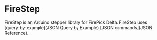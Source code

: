 # FireStep

FireStep is an Arduino stepper library for FirePick Delta.
FireStep uses [query-by-example](JSON Query by Example)
[JSON commands](JSON Reference).

